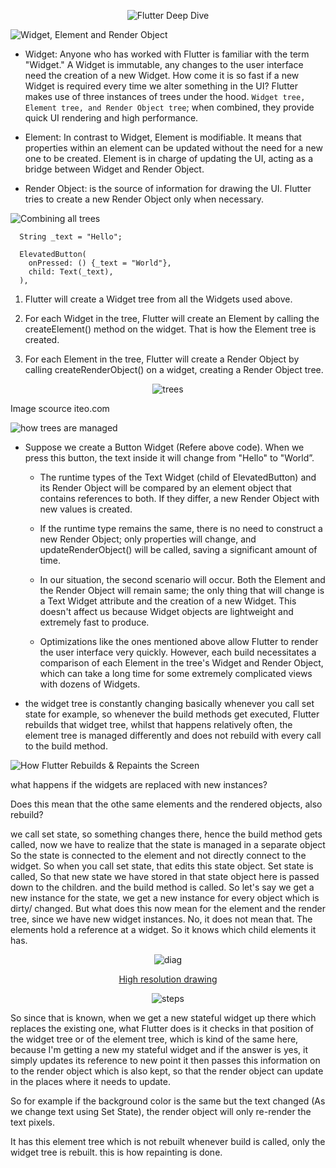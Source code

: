 <p align="center">
  <img src="https://user-images.githubusercontent.com/47301282/121462257-f755b500-c9cd-11eb-9f15-4eecef3dbd5e.png" alt="Flutter Deep Dive"/>
</p>

<img src="https://user-images.githubusercontent.com/47301282/121463719-2b31da00-c9d0-11eb-996b-a31a36241e11.png" alt="Widget, Element and Render Object"/>

- Widget: Anyone who has worked with Flutter is familiar with the term "Widget." A Widget is immutable, any changes to the user interface need the creation of a new Widget. How come it is so fast if a new Widget is required every time we alter something in the UI? Flutter makes use of three instances of trees under the hood. `Widget tree, Element tree, and Render Object tree`; when combined, they provide quick UI rendering and high performance.

- Element: In contrast to Widget, Element is modifiable. It means that properties within an element can be updated without the need for a new one to be created. Element is in charge of updating the UI, acting as a bridge between Widget and Render Object.

- Render Object: is the source of information for drawing the UI. Flutter tries to create a new Render Object only when necessary.

<img src="https://user-images.githubusercontent.com/47301282/121463711-29681680-c9d0-11eb-96e9-11ddb5d4475c.png" alt="Combining all trees"/>

```
  String _text = "Hello";

  ElevatedButton(
    onPressed: () {_text = "World"},
    child: Text(_text),
  ),
```

1. Flutter will create a Widget tree from all the Widgets used above.

2. For each Widget in the tree, Flutter will create an Element by calling the createElement() method on the widget. That is how the Element tree is created.

3. For each Element in the tree, Flutter will create a Render Object by calling createRenderObject() on a widget, creating a Render Object tree.

<p align="center">
  <img src="https://user-images.githubusercontent.com/47301282/121461838-40f1d000-c9cd-11eb-8dd6-36a83ec4c209.png" alt="trees"/>
  
  Image scource iteo.com
</p>

<img src="https://user-images.githubusercontent.com/47301282/121463717-2a994380-c9d0-11eb-8493-92f5b876be08.png" alt="how trees are managed"/>

- Suppose we create a Button Widget (Refere above code). When we press this button, the text inside it will change from "Hello" to "World”.

  - The runtime types of the Text Widget (child of ElevatedButton) and its Render Object will be compared by an element object that contains references to both. If they differ, a new Render Object with new values is created.

  - If the runtime type remains the same, there is no need to construct a new Render Object; only properties will change, and updateRenderObject() will be called, saving a significant amount of time.

  - In our situation, the second scenario will occur. Both the Element and the Render Object will remain same; the only thing that will change is a Text Widget attribute and the creation of a new Widget. This doesn't affect us because Widget objects are lightweight and extremely fast to produce.

  - Optimizations like the ones mentioned above allow Flutter to render the user interface very quickly. However, each build necessitates a comparison of each Element in the tree's Widget and Render Object, which can take a long time for some extremely complicated views with dozens of Widgets.

- the widget tree is constantly changing basically whenever you call set state for example, so whenever the build methods get executed, Flutter rebuilds that widget tree, whilst that happens relatively often, the element tree is managed differently and does not rebuild with every call to the build method.

<img src="https://user-images.githubusercontent.com/47301282/121463715-2a00ad00-c9d0-11eb-9ea4-e530c9e7bcc8.png" alt="How Flutter Rebuilds & Repaints the Screen"/>

what happens if the widgets are replaced with new instances?

Does this mean that the othe same elements and the rendered objects, also rebuild?

we call set state, so something changes there, hence the build method gets called, now we have to realize that the state is managed in a separate object So the state is connected to the element and not directly connect to the widget. So when you call set state, that edits this state object. Set state is called, So that new state we have stored in that state object here is passed down to the children. and the build method is called.
So let's say we get a new instance for the state, we get a new instance for every object which is dirty/ changed. But what does this now mean for the element and the render tree, since we have new widget instances. No, it does not mean that. The elements hold a reference at a widget. So it knows which child elements it has.

<p align="center">
  <img src="https://user-images.githubusercontent.com/47301282/121457453-52cf7500-c9c5-11eb-83bc-f07d738e9774.png" alt="diag"/>
</p>

<p align="center">
<a href="https://user-images.githubusercontent.com/47301282/121457471-595dec80-c9c5-11eb-9fda-9afcf2088f1e.png">
High resolution drawing
</a>
</p>

<p align="center">
  <img src="https://user-images.githubusercontent.com/47301282/121457489-5ebb3700-c9c5-11eb-8e5c-857898cdba62.png" alt="steps"/>
</p>

So since that is known, when we get a new stateful widget up there which replaces the existing one, what Flutter does is it checks in that position of the widget tree or of the element tree, which is kind of the same here, because I'm getting a new my stateful widget and if the answer is yes, it simply updates its reference to new point it then passes this information on to the render object which is also kept, so that the render object can update in the places where it needs to update.

So for example if the background color is the same but the text changed (As we change text using Set State), the render object will only re-render the text pixels.

It has this element tree which is not rebuilt whenever build is called, only the widget tree is rebuilt. this is how repainting is done.
